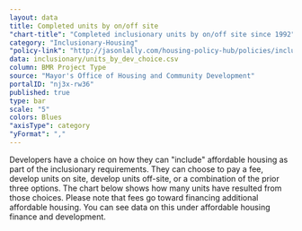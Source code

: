 ```yaml
---
layout: data
title: Completed units by on/off site
"chart-title": "Completed inclusionary units by on/off site since 1992"
category: "Inclusionary-Housing"
"policy-link": "http://jasonlally.com/housing-policy-hub/policies/inclusionary-housing/"
data: inclusionary/units_by_dev_choice.csv
column: BMR Project Type
source: "Mayor's Office of Housing and Community Development"
portalID: "nj3x-rw36"
published: true
type: bar
scale: "5"
colors: Blues
"axisType": category
"yFormat": ","
---
```


Developers have a choice on how they can "include" affordable housing as part of the inclusionary requirements. They can choose to pay a fee, develop units on site, develop units off-site, or a combination of the prior three options. The chart below shows how many units have resulted from those choices. Please note that fees go toward financing additional affordable housing. You can see data on this under affordable housing finance and development.